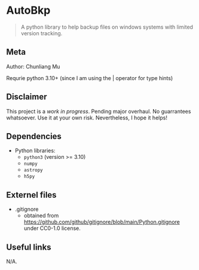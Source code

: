 # AutoBkp

> A python library to help backup files on windows systems with limited version tracking.


## Meta

Author: Chunliang Mu

Requrie python 3.10+ (since I am using the | operator for type hints)




## Disclaimer

This project is a *work in progress*.
Pending major overhaul.
No guarrantees whatsoever.
Use it at your own risk.
Nevertheless, I hope it helps!




## Dependencies

- Python libraries:
	- `python3` (version >= 3.10)
	- `numpy`
	- `astropy`
	- `h5py`




## Externel files

- .gitignore
	- obtained from https://github.com/github/gitignore/blob/main/Python.gitignore under CC0-1.0 license.




## Useful links

N/A.
